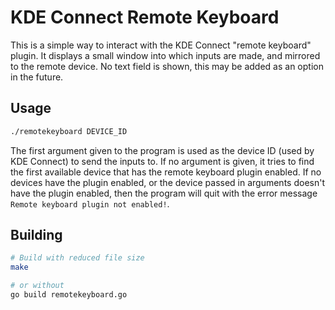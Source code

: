 # KDE Connect Remote Keyboard

This is a simple way to interact with the KDE Connect "remote keyboard" plugin. It displays a small window into which inputs are made, and mirrored to the remote device. No text field is shown, this may be added as an option in the future.

## Usage

```sh
./remotekeyboard DEVICE_ID
```

The first argument given to the program is used as the device ID (used by KDE Connect) to send the inputs to. If no argument is given, it tries to find the first available device that has the remote keyboard plugin enabled. If no devices have the plugin enabled, or the device passed in arguments doesn't have the plugin enabled, then the program will quit with the error message `Remote keyboard plugin not enabled!`.

## Building

```sh
# Build with reduced file size
make

# or without
go build remotekeyboard.go
```
